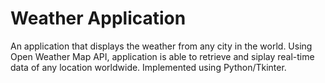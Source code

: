 # Weather Application
An application that displays the weather from any city in the world. Using Open Weather Map API, application is able to retrieve and siplay real-time data of any location worldwide. Implemented using Python/Tkinter. 


